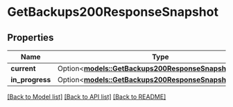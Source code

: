 # GetBackups200ResponseSnapshot

## Properties

Name | Type | Description | Notes
------------ | ------------- | ------------- | -------------
**current** | Option<[**models::GetBackups200ResponseSnapshotCurrent**](get_backups_200_response_snapshot_current.md)> |  | [optional]
**in_progress** | Option<[**models::GetBackups200ResponseSnapshotCurrent**](get_backups_200_response_snapshot_current.md)> |  | [optional]

[[Back to Model list]](../README.md#documentation-for-models) [[Back to API list]](../README.md#documentation-for-api-endpoints) [[Back to README]](../README.md)


